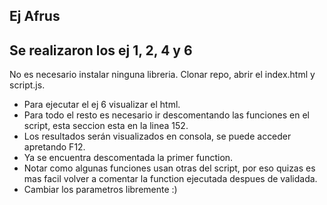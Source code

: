 ## Ej Afrus

## Se realizaron los ej 1, 2, 4 y 6

No es necesario instalar ninguna libreria.
Clonar repo, abrir el index.html y script.js.

- Para ejecutar el ej 6 visualizar el html.
- Para todo el resto es necesario ir descomentando las funciones en el script, esta seccion esta en la linea 152.
- Los resultados serán visualizados en consola, se puede acceder apretando F12.
- Ya se encuentra descomentada la primer function.
- Notar como algunas funciones usan otras del script, por eso quizas es mas facil volver a comentar la function ejecutada despues de validada.
- Cambiar los parametros libremente :)
